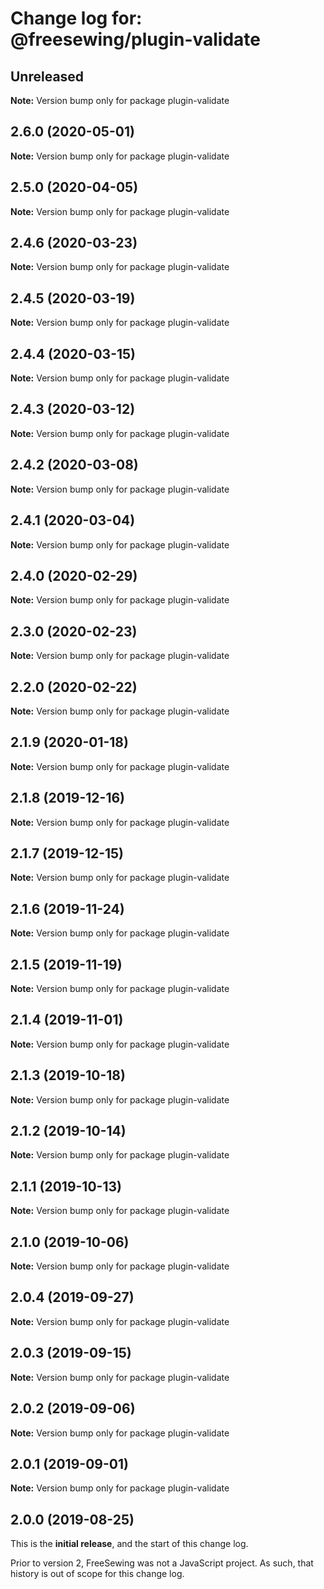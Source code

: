 # Change log for: @freesewing/plugin-validate

## Unreleased

**Note:** Version bump only for package plugin-validate

## 2.6.0 (2020-05-01)

**Note:** Version bump only for package plugin-validate

## 2.5.0 (2020-04-05)

**Note:** Version bump only for package plugin-validate

## 2.4.6 (2020-03-23)

**Note:** Version bump only for package plugin-validate

## 2.4.5 (2020-03-19)

**Note:** Version bump only for package plugin-validate

## 2.4.4 (2020-03-15)

**Note:** Version bump only for package plugin-validate

## 2.4.3 (2020-03-12)

**Note:** Version bump only for package plugin-validate

## 2.4.2 (2020-03-08)

**Note:** Version bump only for package plugin-validate

## 2.4.1 (2020-03-04)

**Note:** Version bump only for package plugin-validate

## 2.4.0 (2020-02-29)

**Note:** Version bump only for package plugin-validate

## 2.3.0 (2020-02-23)

**Note:** Version bump only for package plugin-validate

## 2.2.0 (2020-02-22)

**Note:** Version bump only for package plugin-validate

## 2.1.9 (2020-01-18)

**Note:** Version bump only for package plugin-validate

## 2.1.8 (2019-12-16)

**Note:** Version bump only for package plugin-validate

## 2.1.7 (2019-12-15)

**Note:** Version bump only for package plugin-validate

## 2.1.6 (2019-11-24)

**Note:** Version bump only for package plugin-validate

## 2.1.5 (2019-11-19)

**Note:** Version bump only for package plugin-validate

## 2.1.4 (2019-11-01)

**Note:** Version bump only for package plugin-validate

## 2.1.3 (2019-10-18)

**Note:** Version bump only for package plugin-validate

## 2.1.2 (2019-10-14)

**Note:** Version bump only for package plugin-validate

## 2.1.1 (2019-10-13)

**Note:** Version bump only for package plugin-validate

## 2.1.0 (2019-10-06)

**Note:** Version bump only for package plugin-validate

## 2.0.4 (2019-09-27)

**Note:** Version bump only for package plugin-validate

## 2.0.3 (2019-09-15)

**Note:** Version bump only for package plugin-validate

## 2.0.2 (2019-09-06)

**Note:** Version bump only for package plugin-validate

## 2.0.1 (2019-09-01)

**Note:** Version bump only for package plugin-validate

## 2.0.0 (2019-08-25)

This is the **initial release**, and the start of this change log.

Prior to version 2, FreeSewing was not a JavaScript project.
As such, that history is out of scope for this change log.

